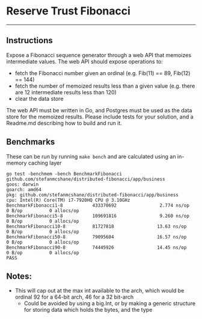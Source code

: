 # Reserve Trust Fibonacci
______

## Instructions 
Expose a Fibonacci sequence generator through a web API that memoizes intermediate values. The web API should expose operations to:
* fetch the Fibonacci number given an ordinal (e.g. Fib(11) == 89, Fib(12) == 144)
* fetch the number of memoized results less than a given value (e.g. there are 12 intermediate results less than 120)
* clear the data store

The web API must be written in Go, and Postgres must be used as the data store for the memoized results. Please include tests for your solution, and a Readme.md describing how to build and run it.


## Benchmarks

These can be run by running `make bench` and are calculated using an in-memory caching layer

```
go test -benchmem -bench BenchmarkFibonacci github.com/stefanmcshane/distributed-fibonacci/app/business
goos: darwin
goarch: amd64
pkg: github.com/stefanmcshane/distributed-fibonacci/app/business
cpu: Intel(R) Core(TM) i7-7920HQ CPU @ 3.10GHz
BenchmarkFibonacci1-8           433370692                2.774 ns/op           0 B/op          0 allocs/op
BenchmarkFibonacci5-8           109691816                9.260 ns/op           0 B/op          0 allocs/op
BenchmarkFibonacci10-8          81727818                13.63 ns/op            0 B/op          0 allocs/op
BenchmarkFibonacci50-8          79095604                16.57 ns/op            0 B/op          0 allocs/op
BenchmarkFibonacci90-8          74445926                14.45 ns/op            0 B/op          0 allocs/op
PASS
```

## Notes:
* This will cap out at the max int available to the arch, which would be ordinal 92 for a 64-bit arch, 46 for a 32 bit-arch
    * Could be avoided by using a big.Int, or by making a generic structure for storing data which holds the bytes, and the type